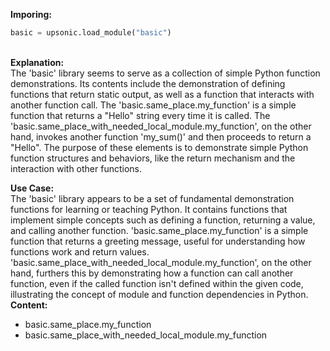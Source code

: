 <b class="custom_code_highlight_green">Imporing:</b><br>
```python
basic = upsonic.load_module("basic")
```
<br><b class="custom_code_highlight_green">Explanation:</b><br>The 'basic' library seems to serve as a collection of simple Python function demonstrations. Its contents include the demonstration of defining functions that return static output, as well as a function that interacts with another function call. The 'basic.same_place.my_function' is a simple function that returns a "Hello" string every time it is called. The 'basic.same_place_with_needed_local_module.my_function', on the other hand, invokes another function 'my_sum()' and then proceeds to return a "Hello". The purpose of these elements is to demonstrate simple Python function structures and behaviors, like the return mechanism and the interaction with other functions.

<b class="custom_code_highlight_green">Use Case:</b><br>The 'basic' library appears to be a set of fundamental demonstration functions for learning or teaching Python. It contains functions that implement simple concepts such as defining a function, returning a value, and calling another function. 'basic.same_place.my_function' is a simple function that returns a greeting message, useful for understanding how functions work and return values. 'basic.same_place_with_needed_local_module.my_function', on the other hand, furthers this by demonstrating how a function can call another function, even if the called function isn't defined within the given code, illustrating the concept of module and function dependencies in Python.
<br><b class="custom_code_highlight_green">Content:</b><br>
  - basic.same_place.my_function
  - basic.same_place_with_needed_local_module.my_function
